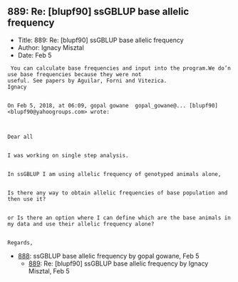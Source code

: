 ## 889: Re: [blupf90] ssGBLUP base allelic frequency

- Title: 889: Re: [blupf90] ssGBLUP base allelic frequency
- Author: Ignacy Misztal
- Date: Feb 5

```
 You can calculate base frequencies and input into the program.We do’n use base frequencies because they were not
useful. See papers by Aguilar, Forni and Vitezica.
Ignacy


On Feb 5, 2018, at 06:09, gopal gowane	gopal_gowane@... [blupf90] <blupf90@yahoogroups.com> wrote:



Dear all


I was working on single step analysis.


In ssGBLUP I am using allelic frequency of genotyped animals alone, 


Is there any way to obtain allelic frequencies of base population and then use it?


or Is there an option where I can define which are the base animals in my data and use their allelic frequency alone?


Regards,

```

- [888](0888.md): ssGBLUP base allelic frequency by gopal gowane, Feb 5
    - [889](0889.md): Re: [blupf90] ssGBLUP base allelic frequency by Ignacy Misztal, Feb 5

